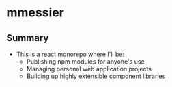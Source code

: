 # mmessier

## Summary

- This is a react monorepo where I'll be:
  - Publishing npm modules for anyone's use
  - Managing personal web application projects
  - Building up highly extensible component libraries

